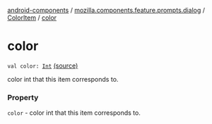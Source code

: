 [android-components](../../index.md) / [mozilla.components.feature.prompts.dialog](../index.md) / [ColorItem](index.md) / [color](./color.md)

# color

`val color: `[`Int`](https://kotlinlang.org/api/latest/jvm/stdlib/kotlin/-int/index.html) [(source)](https://github.com/mozilla-mobile/android-components/blob/master/components/feature/prompts/src/main/java/mozilla/components/feature/prompts/dialog/BasicColorAdapter.kt#L37)

color int that this item corresponds to.

### Property

`color` - color int that this item corresponds to.